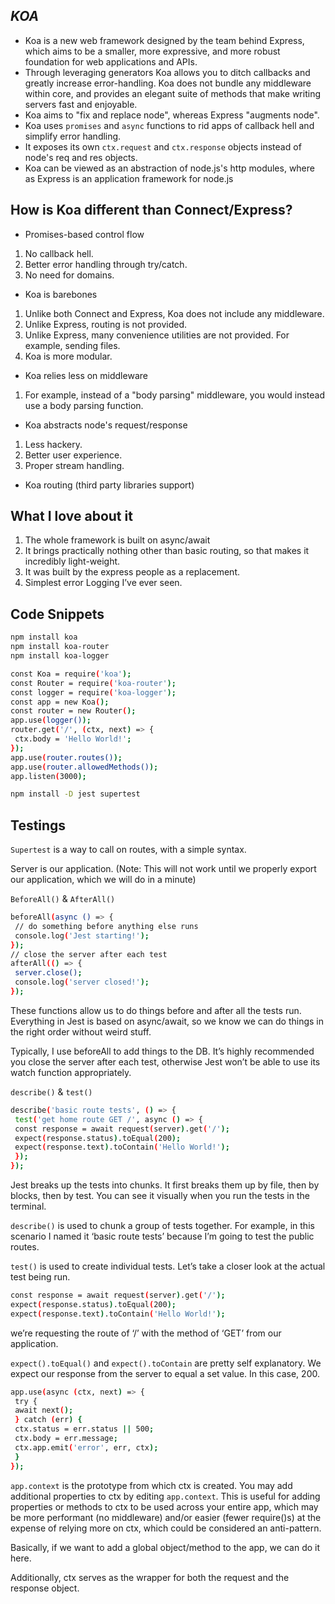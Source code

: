 ## *KOA*
- Koa is a new web framework designed by the team behind Express, which aims to be a smaller, more expressive, and more robust foundation for web applications and APIs. 
- Through leveraging generators Koa allows you to ditch callbacks and greatly increase error-handling. Koa does not bundle any middleware within core, and provides an elegant suite of methods that make writing servers fast and enjoyable.
- Koa aims to "fix and replace node", whereas Express "augments node".
- Koa uses `promises` and `async` functions to rid apps of callback hell and simplify error handling.
- It exposes its own `ctx.request` and `ctx.response` objects instead of node's req and res objects.
- Koa can be viewed as an abstraction of node.js's http modules, where as Express is an application framework for node.js


## How is Koa different than Connect/Express?

- Promises-based control flow

1. No callback hell.
2. Better error handling through try/catch.
3. No need for domains.

- Koa is barebones

1. Unlike both Connect and Express, Koa does not include any middleware.
2. Unlike Express, routing is not provided.
3. Unlike Express, many convenience utilities are not provided. For example, sending files.
4. Koa is more modular.

- Koa relies less on middleware

1. For example, instead of a "body parsing" middleware, you would instead use a body parsing function.

- Koa abstracts node's request/response

1. Less hackery.
2. Better user experience.
3. Proper stream handling.
  
- Koa routing (third party libraries support)


## What I love about it

1. The whole framework is built on async/await
2. It brings practically nothing other than basic routing, so that makes it incredibly light-weight.
3. It was built by the express people as a replacement.
4. Simplest error Logging I’ve ever seen.

## Code Snippets

```bash
npm install koa
npm install koa-router
npm install koa-logger
```

```bash
const Koa = require('koa');
const Router = require('koa-router');
const logger = require('koa-logger');
const app = new Koa();
const router = new Router();
app.use(logger());
router.get('/', (ctx, next) => {
 ctx.body = 'Hello World!';
});
app.use(router.routes());
app.use(router.allowedMethods());
app.listen(3000);
```

```bash
npm install -D jest supertest
```

## Testings

`Supertest` is a way to call on routes, with a simple syntax.

Server is our application. (Note: This will not work until we properly export our application, which we will do in a minute)

`BeforeAll()` & `AfterAll()`

```bash
beforeAll(async () => {
 // do something before anything else runs
 console.log('Jest starting!');
});
// close the server after each test
afterAll(() => {
 server.close();
 console.log('server closed!');
});
```
These functions allow us to do things before and after all the tests run. Everything in Jest is based on async/await, so we know we can do things in the right order without weird stuff.

Typically, I use beforeAll to add things to the DB. It’s highly recommended you close the server after each test, otherwise Jest won’t be able to use its watch function appropriately.

`describe()` & `test()`

```bash
describe('basic route tests', () => {
 test('get home route GET /', async () => {
 const response = await request(server).get('/');
 expect(response.status).toEqual(200);
 expect(response.text).toContain('Hello World!');
 });
});
```
Jest breaks up the tests into chunks. It first breaks them up by file, then by blocks, then by test. You can see it visually when you run the tests in the terminal.

`describe()` is used to chunk a group of tests together. For example, in this scenario I named it ‘basic route tests’ because I’m going to test the public routes.

`test()` is used to create individual tests. Let’s take a closer look at the actual test being run.

```bash
const response = await request(server).get('/');
expect(response.status).toEqual(200);
expect(response.text).toContain('Hello World!');
```
we’re requesting the route of ‘/’ with the method of ‘GET’ from our application.

`expect().toEqual()` and `expect().toContain` are pretty self explanatory. 
We expect our response from the server to equal a set value. In this case, 200. 

```bash
app.use(async (ctx, next) => {
 try {
 await next();
 } catch (err) {
 ctx.status = err.status || 500;
 ctx.body = err.message;
 ctx.app.emit('error', err, ctx);
 }
});
```

`app.context` is the prototype from which ctx is created. You may add additional properties to ctx by editing `app.context`. This is useful for adding properties or methods to ctx to be used across your entire app, which may be more performant (no middleware) and/or easier (fewer require()s) at the expense of relying more on ctx, which could be considered an anti-pattern.

Basically, if we want to add a global object/method to the app, we can do it here.

Additionally, ctx serves as the wrapper for both the request and the response object.